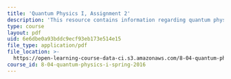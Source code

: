 ```yaml
---
title: 'Quantum Physics I, Assignment 2'
description: 'This resource contains information regarding quantum physics: Assignment 2.'
type: course
layout: pdf
uid: 6e6dbe0a93bddc9ecf93eb173e514e15
file_type: application/pdf
file_location: >-
  https://open-learning-course-data-ci.s3.amazonaws.com/8-04-quantum-physics-i-spring-2016/6e6dbe0a93bddc9ecf93eb173e514e15_MIT8_04S16_ps2_2016.pdf
course_id: 8-04-quantum-physics-i-spring-2016
---
```


